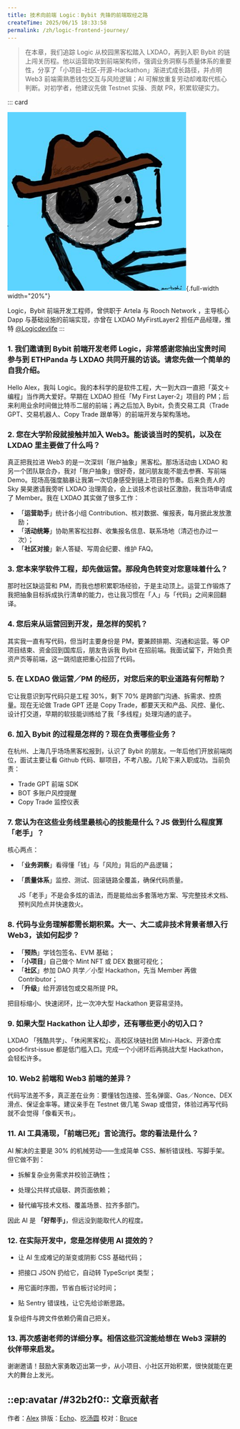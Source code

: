 ```yaml
---
title: 技术向前端 Logic：Bybit 先锋的前端取经之路
createTime: 2025/06/15 18:33:58
permalink: /zh/logic-frontend-journey/
---
```


> 在本章，我们追踪 Logic 从校园黑客松踏入 LXDAO，再到入职 Bybit 的链上闯关历程。他以运营助攻到前端架构师，强调业务洞察与质量体系的重要性，分享了「小项目-社区-开源-Hackathon」渐进式成长路径，并点明 Web3 前端需熟悉钱包交互与风险逻辑；AI 可解放重复劳动却难取代核心判断。对初学者，他建议先做 Testnet 实操、贡献 PR，积累软硬实力。

::: card

![Logic](../images/interview/logic.jpg){.full-width width="20%"}

Logic，Bybit 前端开发工程师，曾供职于 Artela 与 Rooch Network ，主导核心 Dapp 与基础设施的前端实现，亦曾在 LXDAO MyFirstLayer2 担任产品经理，推特 [@Logicdevlife](https://x.com/Logicdevlife)
:::

### 1. 我们邀请到 Bybit 前端开发老师 Logic，非常感谢您抽出宝贵时间参与到 ETHPanda 与 LXDAO 共同开展的访谈。请您先做一个简单的自我介绍。

Hello Alex，我叫 Logic。我的本科学的是软件工程，大一到大四一直把「英文＋编程」当作两大爱好。早期在 LXDAO 担任「My First Layer‑2」项目的 PM；后来利用业余时间做比特币二层的前端；再之后加入 Bybit，负责交易工具（Trade GPT、交易机器人、Copy Trade 跟单等）的前端开发与架构落地。

### 2. 您在大学阶段就接触并加入 Web3。能谈谈当时的契机，以及在 LXDAO 里主要做了什么吗？

真正把我拉进 Web3 的是一次深圳「账户抽象」黑客松。那场活动由 LXDAO 和另一个团队联合办，我对「账户抽象」很好奇，就问朋友能不能去参赛、写前端 Demo。现场高强度脑暴让我第一次切身感受到链上项目的节奏。后来负责人的 Sky 昊昊邀请我旁听 LXDAO 治理周会，会上谈技术也谈社区激励，我当场申请成了 Member。我在 LXDAO 其实做了很多工作：

- 「**运营助手**」统计各小组 Contribution、核对数据、催报表，每月据此发放激励；
- 「**活动统筹**」协助黑客松拉群、收集报名信息、联系场地（清迈也办过一次）；
- 「**社区对接**」新人答疑、写周会纪要、维护 FAQ。

### 3. 您本来学软件工程，却先做运营。那段角色转变对您意味着什么？

那时社区缺运营和 PM，而我也想积累职场经验，于是主动顶上。运营工作锻炼了我把抽象目标拆成执行清单的能力，也让我习惯在「人」与「代码」之间来回翻译。

### 4. 您后来从运营回到开发，是怎样的契机？

其实我一直有写代码，但当时主要身份是 PM，要兼顾排期、沟通和运营。等 OP 项目结束、资金回到国库后，朋友告诉我 Bybit 在招前端。我面试留下，开始负责资产页等前端，这一跳彻底把重心拉回了代码。

### 5. 在 LXDAO 做运营／PM 的经历，对您后来的职业道路有何帮助？

它让我意识到写代码只是工程 30%，剩下 70% 是跨部门沟通、拆需求、控质量。现在无论做 Trade GPT 还是 Copy Trade，都要天天和产品、风控、量化、设计打交道，早期的软技能训练给了我「多线程」处理沟通的底子。

### 6. 加入 Bybit 的过程是怎样的？现在负责哪些业务？

在杭州、上海几乎场场黑客松报到，认识了 Bybit 的朋友。一年后他们开放前端岗位，面试主要让看 Github 代码、聊项目，不考八股。几轮下来入职成功。当前负责：

- Trade GPT 前端 SDK
- BOT 多账户风控提醒
- Copy Trade 监控仪表

### 7. 您认为在这些业务线里最核心的技能是什么？JS 做到什么程度算「老手」？

核心两点：

- 「**业务洞察**」看得懂「钱」与「风险」背后的产品逻辑；
- 「**质量体系**」监控、测试、回滚链路全覆盖，确保代码质量。

  JS「老手」不是会多炫的语法，而是能给出多套落地方案、写完整技术文档、预判风险点并快速救火。

### 8. 代码与业务理解都需长期积累。大一、大二或非技术背景者想入行 Web3，该如何起步？

- 「**预热**」学钱包签名、EVM 基础；
- 「**小项目**」自己做个 Mint NFT 或 DEX 数据可视化；
- 「**社区**」参加 DAO 共学／小型 Hackathon，先当 Member 再做 Contributor；
- 「**升级**」给开源钱包或交易所提 PR。

把目标缩小、快速闭环，比一次冲大型 Hackathon 更容易坚持。

### 9. 如果大型 Hackathon 让人却步，还有哪些更小的切入口？

LXDAO 「残酷共学」、「休闲黑客松」、高校区块链社团 Mini‑Hack、开源仓库 good‑first‑issue 都是低门槛入口。完成一个小闭环后再挑战大型 Hackathon，会轻松许多。

### 10. Web2 前端和 Web3 前端的差异？

代码写法差不多，真正差在业务：要懂钱包连接、签名弹窗、Gas／Nonce、DEX 滑点、保证金率等。建议亲手在 Testnet 做几笔 Swap 或借贷，体验过再写代码就不会觉得「像看天书」。

### 11. AI 工具涌现，「前端已死」言论流行。您的看法是什么？

AI 解决的主要是 30% 的机械劳动——生成简单 CSS、解析错误栈、写脚手架。但它做不到：

- 拆解复杂业务需求并校验正确性；

- 处理公共样式级联、跨页面依赖；

- 替代编写技术文档、覆盖场景、拉齐多部门。

因此 AI 是 **「好帮手」**，但远没到能取代人的程度。

### 12. 在实际开发中，您是怎样使用 AI 提效的？

- 让 AI 生成难记的渐变或阴影 CSS 基础代码；

- 把接口 JSON 扔给它，自动转 TypeScript 类型；

- 用它画时序图，节省白板讨论时间；

- 贴 Sentry 错误栈，让它先给诊断思路。

复杂组件与跨文件依赖仍需自己把关。

### 13. 再次感谢老师的详细分享。相信这些沉淀能给想在 Web3 深耕的伙伴带来启发。

谢谢邀请！鼓励大家勇敢迈出第一步，从小项目、小社区开始积累，很快就能在更大的舞台上发光。

## ::ep:avatar /#32b2f0:: 文章贡献者

作者：[Alex](https://x.com/0xAlexWu)
排版：[Echo](https://x.com/Echo_liuchan)、[吃汤圆](https://x.com/web3_cty)
校对：[Bruce](https://x.com/brucexu_eth)
